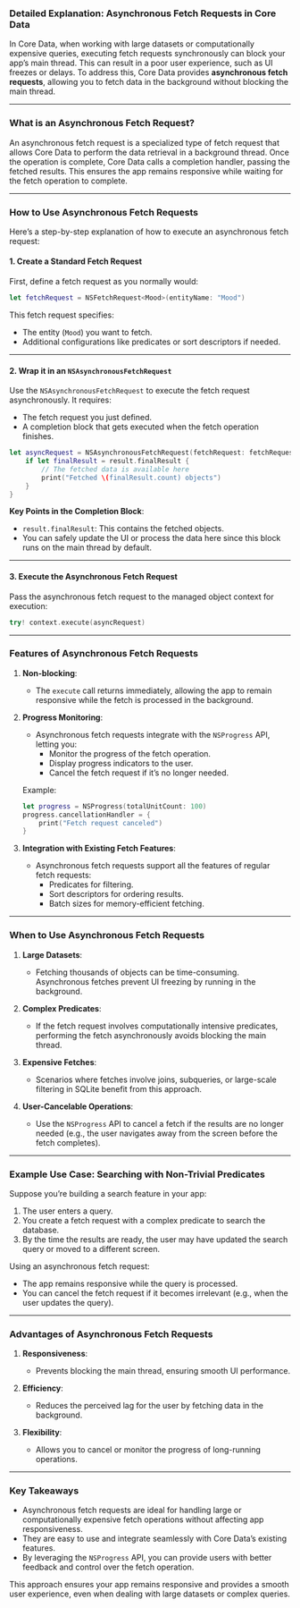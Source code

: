 ### **Detailed Explanation: Asynchronous Fetch Requests in Core Data**

In Core Data, when working with large datasets or computationally expensive queries, executing fetch requests synchronously can block your app’s main thread. This can result in a poor user experience, such as UI freezes or delays. To address this, Core Data provides **asynchronous fetch requests**, allowing you to fetch data in the background without blocking the main thread.

---

### **What is an Asynchronous Fetch Request?**

An asynchronous fetch request is a specialized type of fetch request that allows Core Data to perform the data retrieval in a background thread. Once the operation is complete, Core Data calls a completion handler, passing the fetched results. This ensures the app remains responsive while waiting for the fetch operation to complete.

---

### **How to Use Asynchronous Fetch Requests**

Here’s a step-by-step explanation of how to execute an asynchronous fetch request:

#### **1. Create a Standard Fetch Request**
First, define a fetch request as you normally would:
```swift
let fetchRequest = NSFetchRequest<Mood>(entityName: "Mood")
```

This fetch request specifies:
- The entity (`Mood`) you want to fetch.
- Additional configurations like predicates or sort descriptors if needed.

---

#### **2. Wrap it in an `NSAsynchronousFetchRequest`**
Use the `NSAsynchronousFetchRequest` to execute the fetch request asynchronously. It requires:
- The fetch request you just defined.
- A completion block that gets executed when the fetch operation finishes.

```swift
let asyncRequest = NSAsynchronousFetchRequest(fetchRequest: fetchRequest) { result in
    if let finalResult = result.finalResult {
        // The fetched data is available here
        print("Fetched \(finalResult.count) objects")
    }
}
```

**Key Points in the Completion Block**:
- `result.finalResult`: This contains the fetched objects.
- You can safely update the UI or process the data here since this block runs on the main thread by default.

---

#### **3. Execute the Asynchronous Fetch Request**
Pass the asynchronous fetch request to the managed object context for execution:
```swift
try! context.execute(asyncRequest)
```

---

### **Features of Asynchronous Fetch Requests**

1. **Non-blocking**:
   - The `execute` call returns immediately, allowing the app to remain responsive while the fetch is processed in the background.

2. **Progress Monitoring**:
   - Asynchronous fetch requests integrate with the `NSProgress` API, letting you:
     - Monitor the progress of the fetch operation.
     - Display progress indicators to the user.
     - Cancel the fetch request if it’s no longer needed.

   Example:
   ```swift
   let progress = NSProgress(totalUnitCount: 100)
   progress.cancellationHandler = {
       print("Fetch request canceled")
   }
   ```

3. **Integration with Existing Fetch Features**:
   - Asynchronous fetch requests support all the features of regular fetch requests:
     - Predicates for filtering.
     - Sort descriptors for ordering results.
     - Batch sizes for memory-efficient fetching.

---

### **When to Use Asynchronous Fetch Requests**

1. **Large Datasets**:
   - Fetching thousands of objects can be time-consuming. Asynchronous fetches prevent UI freezing by running in the background.

2. **Complex Predicates**:
   - If the fetch request involves computationally intensive predicates, performing the fetch asynchronously avoids blocking the main thread.

3. **Expensive Fetches**:
   - Scenarios where fetches involve joins, subqueries, or large-scale filtering in SQLite benefit from this approach.

4. **User-Cancelable Operations**:
   - Use the `NSProgress` API to cancel a fetch if the results are no longer needed (e.g., the user navigates away from the screen before the fetch completes).

---

### **Example Use Case: Searching with Non-Trivial Predicates**

Suppose you’re building a search feature in your app:
1. The user enters a query.
2. You create a fetch request with a complex predicate to search the database.
3. By the time the results are ready, the user may have updated the search query or moved to a different screen.

Using an asynchronous fetch request:
- The app remains responsive while the query is processed.
- You can cancel the fetch request if it becomes irrelevant (e.g., when the user updates the query).

---

### **Advantages of Asynchronous Fetch Requests**

1. **Responsiveness**:
   - Prevents blocking the main thread, ensuring smooth UI performance.

2. **Efficiency**:
   - Reduces the perceived lag for the user by fetching data in the background.

3. **Flexibility**:
   - Allows you to cancel or monitor the progress of long-running operations.

---

### **Key Takeaways**
- Asynchronous fetch requests are ideal for handling large or computationally expensive fetch operations without affecting app responsiveness.
- They are easy to use and integrate seamlessly with Core Data’s existing features.
- By leveraging the `NSProgress` API, you can provide users with better feedback and control over the fetch operation.

This approach ensures your app remains responsive and provides a smooth user experience, even when dealing with large datasets or complex queries.
